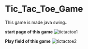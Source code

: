 # Tic_Tac_Toe_Game
This game is made java swing..

**start page of this game**
![tictactoe1](https://user-images.githubusercontent.com/36816925/81302845-b4276500-909c-11ea-89b1-7cbd0037bcfa.png)

**Play field of this game**
![tictactoe2](https://user-images.githubusercontent.com/36816925/81303440-80007400-909d-11ea-8696-98d5ed477852.png)
